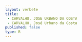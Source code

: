 ```yaml
---
layout: verbete
title:
 - CARVALHO, JOSE URBANO DA COSTA
 - CARVALHO, José Urbano da Costa
published: false
type: R
---
```


